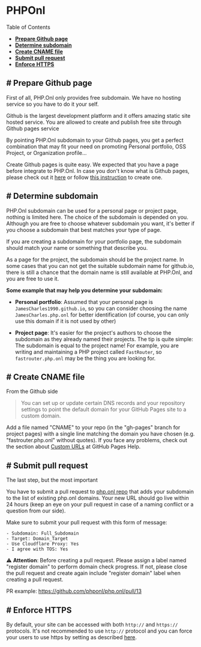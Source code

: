 # PHPOnl

Table of Contents

* [**Prepare Github page**](#prepare-gh-page)
* [**Determine subdomain**](#determine-subdomain)
* [**Create CNAME file**](#create-cname)
* [**Submit pull request**](#submit-pr)
* [**Enforce HTTPS**](#enforce-https)

<a name="prepare-gh-page"></a>
## # Prepare Github page

First of all, PHP.Onl only provides free subdomain. We have no hosting service so you have to do it your self.

Github is the largest development platform and it offers amazing static site hosted service. You are allowed to create and publish free site through Github pages service

By pointing PHP.Onl subdomain to your Github pages, you get a perfect combination that may fit your need on promoting Personal portfolio, OSS Project, or Organization profile...

Create Github pages is quite easy. We expected that you have a page before integrate to PHP.Onl.
In case you don't know what is Github pages, please check out it [here](https://pages.github.com/) or follow [this instruction](https://help.github.com/en/github/working-with-github-pages/getting-started-with-github-pages) to create one.

<a name="determine-subdomain"></a>
## # Determine subdomain

PHP.Onl subdomain can be used for a personal page or project page, nothing is limited here. The choice of the subdomain is depended on you. Although you are free to choose whatever subdomain you want, it's better if you choose a subdomain that best matches your type of page.

If you are creating a subdomain for your portfolio page, the subdomain should match your name or something that describe you.

As a page for the project, the subdomain should be the project name. In some cases that you can not get the suitable subdomain name for github.io, there is still a chance that the domain name is still available at PHP.Onl, and you are free to use it.

**Some example that may help you determine your subdomain:**

+ **Personal portfolio**: Assumed that your personal page is `JamesCharles1990.github.io`, so you can consider choosing the name `JamesCharles.php.onl` for better identification (of course, you can only use this domain if it is not used by other)

+ **Project page**: It's easier for the project's authors to choose the subdomain as they already named their projects. The tip is quite simple: The subdomain is equal to the project name!
For example, you are writing and maintaining a PHP project called `FastRouter`, so `fastrouter.php.onl` may be the thing you are looking for.

<a name="create-cname"></a>
## # Create CNAME file

From the Github side

> You can set up or update certain DNS records and your repository settings to point the default domain for your GitHub Pages site to a custom domain.

Add a file named "CNAME" to your repo (in the "gh-pages" branch for project pages) with a single line matching the domain you have chosen (e.g. "fastrouter.php.onl" without quotes). If you face any problems, check out the section about [Custom URLs](https://help.github.com/articles/setting-up-a-custom-domain-with-github-pages/#creating-and-committing-a-cname-file) at GitHub Pages Help.

<a name="submit-pr"></a>
## # Submit pull request

The last step, but the most important

You have to submit a pull request to [php.onl repo](https://github.com/phponl/php.onl) that adds your subdomain to the list of existing php.onl domains. Your new URL should go live within 24 hours (keep an eye on your pull request in case of a naming conflict or a question from our side).

Make sure to submit your pull request with this form of message:

```
- Subdomain: Full_Subdomain
- Target: Domain_Target
- Use Cloudflare Proxy: Yes
- I agree with TOS: Yes
```

:warning: **Attention**: Before creating a pull request. Please assign a label named "register domain" to perform domain check progress. If not, please close the pull request and create again include "register domain" label when creating a pull request.

PR example: https://github.com/phponl/php.onl/pull/13

<a name="enforce-https"></a>
## # Enforce HTTPS

By default, your site can be accessed with both `http://` and `https://` protocols. It's not recommended to use `http://` protocol and you can force your users to use https by setting as described [here](https://help.github.com/en/github/working-with-github-pages/securing-your-github-pages-site-with-https).
